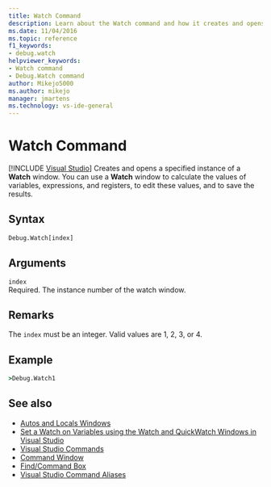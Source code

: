 ```yaml
---
title: Watch Command
description: Learn about the Watch command and how it creates and opens a specified instance of a Watch window.
ms.date: 11/04/2016
ms.topic: reference
f1_keywords:
- debug.watch
helpviewer_keywords:
- Watch command
- Debug.Watch command
author: Mikejo5000
ms.author: mikejo
manager: jmartens
ms.technology: vs-ide-general
---
```

# Watch Command

 [!INCLUDE [Visual Studio](~/includes/applies-to-version/vs-windows-only.md)]
Creates and opens a specified instance of a **Watch** window. You can use a **Watch** window to calculate the values of variables, expressions, and registers, to edit these values, and to save the results.

## Syntax

```cmd
Debug.Watch[index]
```

## Arguments

`index`\
Required. The instance number of the watch window.

## Remarks

The `index` must be an integer. Valid values are 1, 2, 3, or 4.

## Example

```cmd
>Debug.Watch1
```

## See also

- [Autos and Locals Windows](../../debugger/autos-and-locals-windows.md)
- [Set a Watch on Variables using the Watch and QuickWatch Windows in Visual Studio](../../debugger/watch-and-quickwatch-windows.md)
- [Visual Studio Commands](../../ide/reference/visual-studio-commands.md)
- [Command Window](../../ide/reference/command-window.md)
- [Find/Command Box](../../ide/find-command-box.md)
- [Visual Studio Command Aliases](../../ide/reference/visual-studio-command-aliases.md)
